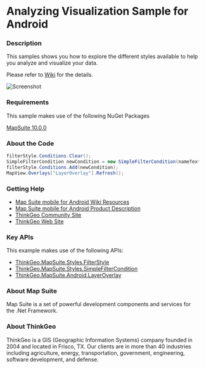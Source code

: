 # Analyzing Visualization Sample for Android

### Description

This samples shows you how to explore the different styles available to help you analyze and visualize your data.

Please refer to [Wiki](http://wiki.thinkgeo.com/wiki/map_suite_mobile_for_android) for the details.

![Screenshot](https://github.com/ThinkGeo/AnalyzingVisualizationSample-ForAndroid/blob/master/ScreenShot.png)

### Requirements
This sample makes use of the following NuGet Packages

[MapSuite 10.0.0](https://www.nuget.org/packages?q=ThinkGeo)

### About the Code

```csharp
filterStyle.Conditions.Clear();
SimpleFilterCondition newCondition = new SimpleFilterCondition(nameTextView.Text, (SimpleFilterConditionType)conditionSpinner.SelectedItemId, valueEditText.Text);
filterStyle.Conditions.Add(newCondition);
MapView.Overlays["LayerOverlay"].Refresh();
```

### Getting Help

- [Map Suite mobile for Android Wiki Resources](http://wiki.thinkgeo.com/wiki/map_suite_mobile_for_android)
- [Map Suite mobile for Android Product Description](https://thinkgeo.com/ui-controls#mobile-platforms)
- [ThinkGeo Community Site](http://community.thinkgeo.com/)
- [ThinkGeo Web Site](http://www.thinkgeo.com)

### Key APIs
This example makes use of the following APIs:

- [ThinkGeo.MapSuite.Styles.FilterStyle](http://wiki.thinkgeo.com/wiki/api/thinkgeo.mapsuite.styles.filterstyle)
- [ThinkGeo.MapSuite.Styles.SimpleFilterCondition](http://wiki.thinkgeo.com/wiki/api/thinkgeo.mapsuite.styles.simplefiltercondition)
- [ThinkGeo.MapSuite.Android.LayerOverlay](http://wiki.thinkgeo.com/wiki/api/thinkgeo.mapsuite.android.layeroverlay)

### About Map Suite
Map Suite is a set of powerful development components and services for the .Net Framework.

### About ThinkGeo
ThinkGeo is a GIS (Geographic Information Systems) company founded in 2004 and located in Frisco, TX. Our clients are in more than 40 industries including agriculture, energy, transportation, government, engineering, software development, and defense.
